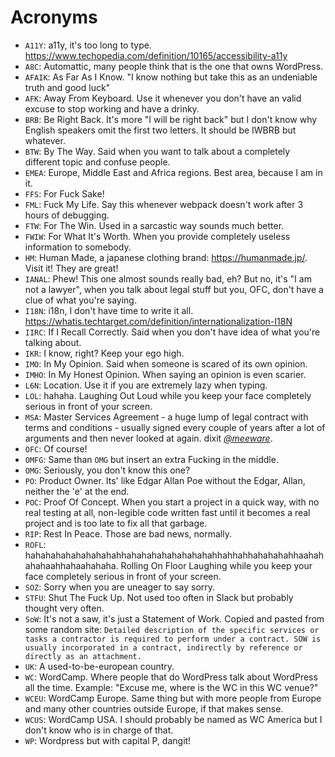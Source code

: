 # Acronyms

- `A11Y`: a11y, it's too long to type. https://www.techopedia.com/definition/10165/accessibility-a11y
- `A8C`: Automattic, many people think that is the one that owns WordPress.
- `AFAIK`: As Far As I Know. "I know nothing but take this as an undeniable truth and good luck"
- `AFK`: Away From Keyboard. Use it whenever you don't have an valid excuse to stop working and have a drinky.
- `BRB`: Be Right Back. It's more "I will be right back" but I don't know why English speakers omit the first two letters. It should be IWBRB but whatever.
- `BTW`: By The Way. Said when you want to talk about a completely different topic and confuse people.
- `EMEA`: Europe, Middle East and Africa regions. Best area, because I am in it.
- `FFS`: For Fuck Sake!
- `FML`: Fuck My Life. Say this whenever webpack doesn't work after 3 hours of debugging.
- `FTW`: For The Win. Used in a sarcastic way sounds much better.
- `FWIW`: For What It's Worth. When you provide completely useless information to somebody.
- `HM`: Human Made, a japanese clothing brand: https://humanmade.jp/. Visit it! They are great!
- `IANAL`: Phew! This one almost sounds really bad, eh? But no, it's "I am not a lawyer", when you talk about legal stuff but you, OFC, don't have a clue of what you're saying.
- `I18N`: i18n, I don't have time to write it all. https://whatis.techtarget.com/definition/internationalization-I18N
- `IIRC`: If I Recall Correctly. Said when you don't have idea of what you're talking about.
- `IKR`: I know, right? Keep your ego high.
- `IMO`: In My Opinion. Said when someone is scared of its own opinion.
- `IMHO`: In My Honest Opinion. When saying an opinion is even scarier.
- `L6N`: Location. Use it if you are extremely lazy when typing.
- `LOL`: hahaha. Laughing Out Loud while you keep your face completely serious in front of your screen.
- `MSA`: Master Services Agreement - a huge lump of legal contract with terms and conditions - usually signed every couple of years after a lot of arguments and then never looked at again. dixit [*@meeware*](https://github.com/meeware).
- `OFC`: Of course!
- `OMFG`: Same than `OMG` but insert an extra Fucking in the middle.
- `OMG`: Seriously, you don't know this one?
- `PO`: Product Owner. Its' like Edgar Allan Poe without the Edgar, Allan, neither the 'e' at the end.
- `POC`: Proof Of Concept. When you start a project in a quick way, with no real testing at all, non-legible code written fast until it becomes a real project and is too late to fix all that garbage.
- `RIP`: Rest In Peace. Those are bad news, normally.
- `ROFL`: hahahahahahahahahahhahahahahahahahahahhahhahhahahahahhaahahahahaahhahaahahaha. Rolling On Floor Laughing while you keep your face completely serious in front of your screen.
- `SOZ`: Sorry when you are uneager to say sorry.
- `STFU`: Shut The Fuck Up. Not used too often in Slack but probably thought very often.
- `SoW`: It's not a saw, it's just a Statement of Work. Copied and pasted from some random site: `Detailed description of the specific services or tasks a contractor is required to perform under a contract. SOW is usually incorporated in a contract, indirectly by reference or directly as an attachment.`
- `UK`: A used-to-be-european country.
- `WC`: WordCamp. Where people that do WordPress talk about WordPress all the time. Example: "Excuse me, where is the WC in this WC venue?"
- `WCEU`: WordCamp Europe. Same thing but with more people from Europe and many other countries outside Europe, if that makes sense.
- `WCUS`: WordCamp USA. I should probably be named as WC America but I don't know who is in charge of that.
- `WP`: Wordpress but with capital P, dangit!
